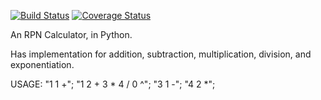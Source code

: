 [![Build Status](https://travis-ci.org/bluhmr/csprag-f19-rpn.svg?branch=master)](https://travis-ci.org/bluhmr/csprag-f19-rpn)
[![Coverage Status](https://coveralls.io/repos/github/bluhmr/csprag-f19-rpn/badge.svg?branch=master)](https://coveralls.io/github/bluhmr/csprag-f19-rpn?branch=master)

An RPN Calculator, in Python. 

Has implementation for addition, subtraction, multiplication, division, and exponentiation.

USAGE:  "1 1 +";
        "1 2 + 3 * 4 / 0 ^";
        "3 1 -";
        "4 2 *";
        

